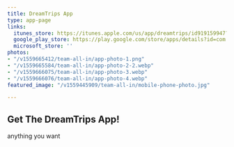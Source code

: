 ```yaml
---
title: DreamTrips App
type: app-page
links:
  itunes_store: https://itunes.apple.com/us/app/dreamtrips/id919159947?mt=8
  google_play_store: https://play.google.com/store/apps/details?id=com.worldventures.dreamtrips&hl=en_US
  microsoft_store: ''
photos:
- "/v1559665412/team-all-in/app-photo-1.png"
- "/v1559665584/team-all-in/app-photo-2-2.webp"
- "/v1559666075/team-all-in/app-photo-3.webp"
- "/v1559666076/team-all-in/app-photo-4.webp"
featured_image: "/v1559445909/team-all-in/mobile-phone-photo.jpg"

---
```

## Get The DreamTrips App!

anything you want